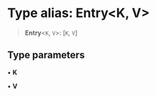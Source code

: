# Type alias: Entry\<K, V\>

> **Entry**\<`K`, `V`\>: [`K`, `V`]

## Type parameters

• **K**

• **V**
